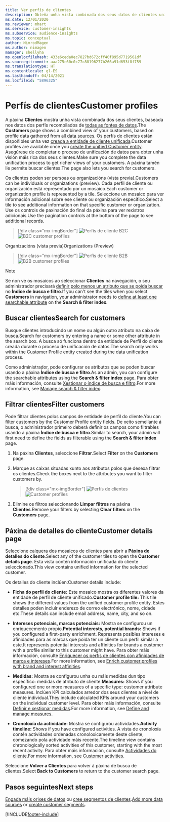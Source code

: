```yaml
---
title: Ver perfís de clientes
description: Obteña unha vista combinada dos seus datos de clientes unificados.
ms.date: 12/01/2020
ms.reviewer: mhart
ms.service: customer-insights
ms.subservice: audience-insights
ms.topic: conceptual
author: NimrodMagen
ms.author: nimagen
manager: shellyha
ms.openlocfilehash: 433e6ceda0ec7827bd672cff40f895d7719561df
ms.sourcegitcommit: aaa275c60c0c77c88196277b266a91d653f8f759
ms.translationtype: HT
ms.contentlocale: gl-ES
ms.lasthandoff: 04/14/2021
ms.locfileid: "5896325"
---
```

# <a name="customer-profiles"></a><span data-ttu-id="b97f2-103">Perfís de clientes</span><span class="sxs-lookup"><span data-stu-id="b97f2-103">Customer profiles</span></span>

<span data-ttu-id="b97f2-104">A páxina **Clientes** mostra unha vista combinada dos seus clientes, baseada nos datos dos perfís recompilados de [todas as fontes de datos](data-sources.md).</span><span class="sxs-lookup"><span data-stu-id="b97f2-104">The **Customers** page shows a combined view of your customers, based on profile data gathered from [all data sources](data-sources.md).</span></span> <span data-ttu-id="b97f2-105">Os perfís de clientes están dispoñibles unha vez [creada a entidade de cliente unificada](data-unification.md).</span><span class="sxs-lookup"><span data-stu-id="b97f2-105">Customer profiles are available once you [create the unified Customer entity](data-unification.md).</span></span> <span data-ttu-id="b97f2-106">Asegúrese de completar o proceso de unificación de datos para obter unha visión máis rica dos seus clientes.</span><span class="sxs-lookup"><span data-stu-id="b97f2-106">Make sure you complete the data unification process to get richer views of your customers.</span></span> <span data-ttu-id="b97f2-107">A páxina tamén lle permite buscar clientes.</span><span class="sxs-lookup"><span data-stu-id="b97f2-107">The page also lets you search for customers.</span></span>

<span data-ttu-id="b97f2-108">Os clientes poden ser persoas ou organizacións (vista previa).</span><span class="sxs-lookup"><span data-stu-id="b97f2-108">Customers can be individuals or organizations (preview).</span></span> <span data-ttu-id="b97f2-109">Cada perfil de cliente ou organización está representado por un mosaico.</span><span class="sxs-lookup"><span data-stu-id="b97f2-109">Each customer or organization profile is represented by a tile.</span></span> <span data-ttu-id="b97f2-110">Seleccione un mosaico para ver información adicional sobre ese cliente ou organización específico.</span><span class="sxs-lookup"><span data-stu-id="b97f2-110">Select a tile to see additional information on that specific customer or organization.</span></span> <span data-ttu-id="b97f2-111">Use os controis de paxinación do final da páxina para ver rexistros adicionais.</span><span class="sxs-lookup"><span data-stu-id="b97f2-111">Use the pagination controls at the bottom of the page to see additional records.</span></span>

> [!div class="mx-imgBorder"] 
> <span data-ttu-id="b97f2-112">![Perfís de cliente B2C](media/profiles-customers.png "Perfís de cliente B2C")</span><span class="sxs-lookup"><span data-stu-id="b97f2-112">![B2C customer profiles](media/profiles-customers.png "B2C customer profiles")</span></span>

<span data-ttu-id="b97f2-113">Organizacións (vista previa)</span><span class="sxs-lookup"><span data-stu-id="b97f2-113">Organizations (Preview)</span></span>
> [!div class="mx-imgBorder"] 
> <span data-ttu-id="b97f2-114">![Perfís de cliente B2B](media/profile-customers-b2b.png "Perfís de cliente B2B")</span><span class="sxs-lookup"><span data-stu-id="b97f2-114">![B2B customer profiles](media/profile-customers-b2b.png "B2B customer profiles")</span></span>

> [!NOTE]
> <span data-ttu-id="b97f2-115">Se non ve os mosaicos ao seleccionar **Clientes** na navegación, o seu administrador precisará [definir polo menos un atributo que se poida buscar](search-filter-index.md) no **Índice de busca e filtro**.</span><span class="sxs-lookup"><span data-stu-id="b97f2-115">If you can't see the tiles when you select **Customers** in navigation, your administrator needs to [define at least one searchable attribute](search-filter-index.md) on the **Search & filter index**.</span></span>

## <a name="search-for-customers"></a><span data-ttu-id="b97f2-116">Buscar clientes</span><span class="sxs-lookup"><span data-stu-id="b97f2-116">Search for customers</span></span>

<span data-ttu-id="b97f2-117">Busque clientes introducindo un nome ou algún outro atributo na caixa de busca.</span><span class="sxs-lookup"><span data-stu-id="b97f2-117">Search for customers by entering a name or some other attribute in the search box.</span></span> <span data-ttu-id="b97f2-118">A busca só funciona dentro da entidade de Perfil do cliente creada durante o proceso de unificación de datos.</span><span class="sxs-lookup"><span data-stu-id="b97f2-118">The search only works within the Customer Profile entity created during the data unification process.</span></span>

<span data-ttu-id="b97f2-119">Como administrador, pode configurar os atributos que se poden buscar usando a páxina **Índice de busca e filtro**.</span><span class="sxs-lookup"><span data-stu-id="b97f2-119">As an admin, you can configure the searchable attributes using the **Search & filter index** page.</span></span> <span data-ttu-id="b97f2-120">Para obter máis información, consulte [Xestionar o índice de busca e filtro](search-filter-index.md).</span><span class="sxs-lookup"><span data-stu-id="b97f2-120">For more information, see [Manage search & filter index](search-filter-index.md).</span></span>

## <a name="filter-customers"></a><span data-ttu-id="b97f2-121">Filtrar clientes</span><span class="sxs-lookup"><span data-stu-id="b97f2-121">Filter customers</span></span>

<span data-ttu-id="b97f2-122">Pode filtrar clientes polos campos de entidade de perfil do cliente.</span><span class="sxs-lookup"><span data-stu-id="b97f2-122">You can filter customers by the Customer Profile entity fields.</span></span> <span data-ttu-id="b97f2-123">De xeito semellante á busca, o administrador primeiro deberá definir os campos como filtrables usando a páxina **Índice de busca e filtro**.</span><span class="sxs-lookup"><span data-stu-id="b97f2-123">Similar to search, your admin will first need to define the fields as filterable using the **Search & filter index** page.</span></span>

1. <span data-ttu-id="b97f2-124">Na páxina **Clientes**, seleccione **Filtrar**.</span><span class="sxs-lookup"><span data-stu-id="b97f2-124">Select **Filter** on the **Customers** page.</span></span>

2. <span data-ttu-id="b97f2-125">Marque as caixas situadas xunto aos atributos polos que desexa filtrar os clientes.</span><span class="sxs-lookup"><span data-stu-id="b97f2-125">Check the boxes next to the attributes you want to filter customers by.</span></span>

   > [!div class="mx-imgBorder"] 
   > <span data-ttu-id="b97f2-126">![Perfís de clientes](media/profiles-customers3.png "Perfís de clientes")</span><span class="sxs-lookup"><span data-stu-id="b97f2-126">![Customer profiles](media/profiles-customers3.png "Customer profiles")</span></span>

3. <span data-ttu-id="b97f2-127">Elimine os filtros seleccionando **Limpar filtros** na páxina **Clientes**.</span><span class="sxs-lookup"><span data-stu-id="b97f2-127">Remove your filters by selecting **Clear filters** on the **Customers** page.</span></span>

##  <a name="customer-details-page"></a><span data-ttu-id="b97f2-128">Páxina de detalles do cliente</span><span class="sxs-lookup"><span data-stu-id="b97f2-128">Customer details page</span></span>

<span data-ttu-id="b97f2-129">Seleccione calquera dos mosaicos de clientes para abrir a **Páxina de detalles do cliente**.</span><span class="sxs-lookup"><span data-stu-id="b97f2-129">Select any of the customer tiles to open the **Customer details page**.</span></span> <span data-ttu-id="b97f2-130">Esta vista contén información unificada do cliente seleccionado.</span><span class="sxs-lookup"><span data-stu-id="b97f2-130">This view contains unified information for the selected customer.</span></span>

<span data-ttu-id="b97f2-131">Os detalles do cliente inclúen:</span><span class="sxs-lookup"><span data-stu-id="b97f2-131">Customer details include:</span></span>

-   <span data-ttu-id="b97f2-132">**Ficha do perfil do cliente:** Este mosaico mostra os diferentes valores da entidade de perfil de cliente unificado.</span><span class="sxs-lookup"><span data-stu-id="b97f2-132">**Customer profile tile:** This tile shows the different values from the unified customer profile entity.</span></span> <span data-ttu-id="b97f2-133">Estes detalles poden incluír enderezo de correo electrónico, nome, cidade etc.</span><span class="sxs-lookup"><span data-stu-id="b97f2-133">These details can include email address, name, city, and so on.</span></span> 

-   <span data-ttu-id="b97f2-134">**Intereses potenciais, marcas potenciais:** Mostra se configurou un enriquecemento propio.</span><span class="sxs-lookup"><span data-stu-id="b97f2-134">**Potential interests, potential brands:** Shows if you configured a first-party enrichment.</span></span> <span data-ttu-id="b97f2-135">Representa posibles intereses e afinidades para as marcas que poida ter un cliente cun perfil similar a este.</span><span class="sxs-lookup"><span data-stu-id="b97f2-135">It represents potential interests and affinities for brands a customer with a profile similar to this customer might have.</span></span> <span data-ttu-id="b97f2-136">Para obter máis información, consulte [Enriquecer os perfís de clientes con afinidades de marca e intereses](enrichment-microsoft.md).</span><span class="sxs-lookup"><span data-stu-id="b97f2-136">For more information, see [Enrich customer profiles with brand and interest affinities](enrichment-microsoft.md).</span></span>

-   <span data-ttu-id="b97f2-137">**Medidas:** Mostra se configurou unha ou máis medidas dun tipo específico: medidas de atributo de cliente.</span><span class="sxs-lookup"><span data-stu-id="b97f2-137">**Measures:** Shows if you configured one or more measures of a specific type: customer attribute measures.</span></span> <span data-ttu-id="b97f2-138">Inclúen KPI calculados arredor dos seus clientes a nivel de cliente individual.</span><span class="sxs-lookup"><span data-stu-id="b97f2-138">They include calculated KPIs around your customers on the individual customer level.</span></span> <span data-ttu-id="b97f2-139">Para obter máis información, consulte [Definir e xestionar medidas](measures.md).</span><span class="sxs-lookup"><span data-stu-id="b97f2-139">For more information, see [Define and manage measures](measures.md).</span></span>

-   <span data-ttu-id="b97f2-140">**Cronoloxía da actividade:** Mostra se configurou actividades.</span><span class="sxs-lookup"><span data-stu-id="b97f2-140">**Activity timeline:** Shows if you have configured activities.</span></span> <span data-ttu-id="b97f2-141">A vista de cronoloxía contén actividades ordenadas cronoloxicamente deste cliente, comezando pola actividade máis recente.</span><span class="sxs-lookup"><span data-stu-id="b97f2-141">The timeline view contains chronologically sorted activities of this customer, starting with the most recent activity.</span></span> <span data-ttu-id="b97f2-142">Para obter máis información, consulte [Actividades do cliente](activities.md).</span><span class="sxs-lookup"><span data-stu-id="b97f2-142">For more information, see [Customer activities](activities.md).</span></span>

<span data-ttu-id="b97f2-143">Seleccione **Volver a Clientes** para volver á páxina de busca de clientes.</span><span class="sxs-lookup"><span data-stu-id="b97f2-143">Select **Back to Customers** to return to the customer search page.</span></span>

## <a name="next-steps"></a><span data-ttu-id="b97f2-144">Pasos seguintes</span><span class="sxs-lookup"><span data-stu-id="b97f2-144">Next steps</span></span>

<span data-ttu-id="b97f2-145">[Engada máis orixes de datos](data-sources.md) ou [cree segmentos de clientes](segments.md).</span><span class="sxs-lookup"><span data-stu-id="b97f2-145">[Add more data sources](data-sources.md) or [create customer segments](segments.md).</span></span>


[!INCLUDE[footer-include](../includes/footer-banner.md)]